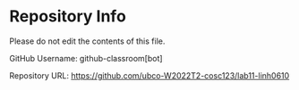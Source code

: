 # Repository Info
Please do not edit the contents of this file.

GitHub Username: github-classroom[bot]

Repository URL: https://github.com/ubco-W2022T2-cosc123/lab11-linh0610
